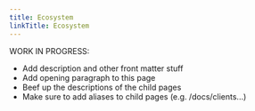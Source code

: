 ```yaml
---
title: Ecosystem
linkTitle: Ecosystem
---
```


WORK IN PROGRESS:
* Add description and other front matter stuff
* Add opening paragraph to this page
* Beef up the descriptions of the child pages
* Make sure to add aliases to child pages (e.g. /docs/clients...)